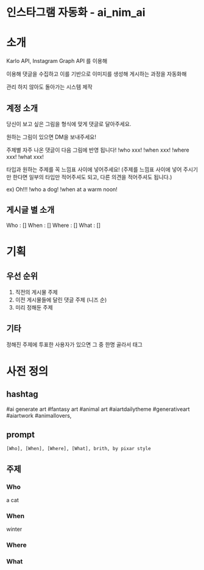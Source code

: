 # 인스타그램 자동화 - ai_nim_ai

# 소개

Karlo API, Instagram Graph API 를 이용해

이용해 댓글을 수집하고 이를 기반으로 이미지를 생성해 게시하는 과정을 자동화해

관리 하지 않아도 돌아가는 시스템 제작

## 계정 소개

당신이 보고 싶은 그림을 형식에 맞게 댓글로 달아주세요.

원하는 그림이 있으면 DM을 보내주세요!

주제별 자주 나온 댓글이 다음 그림에 반영 됩니다!
!who xxx!
!when xxx!
!where xxx!
!what xxx!

타입과 원하는 주제를 꼭 느낌표 사이에 넣어주세요!
(주제를 느낌표 사이에 넣어 주시기만 한다면
일부의 타입만 적어주셔도 되고, 다른 의견을 적어주셔도 됩니다.)

ex) Oh!!! !who a dog! !when at a warm noon!

## 게시글 별 소개

Who   : []
When  : []
Where : []
What  : []

# 기획

## 우선 순위

1. 직전의 게시물 주제
2. 이전 게시물들에 달린 댓글 주제 (니즈 순)
3. 미리 정해둔 주제

## 기타

정해진 주제에 투표한 사용자가 있으면 그 중 한명 골라서 태그


# 사전 정의

## hashtag

#ai generate art #fantasy art #animal art #aiartdailytheme #generativeart #aiartwork #animallovers,

## prompt

```
[Who], [When], [Where], [What], brith, by pixar style
```

## 주제

### Who

a cat

### When

winter

### Where



### What
